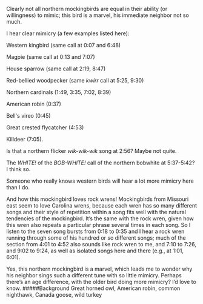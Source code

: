 Clearly not all northern mockingbirds are equal in their ability (or willingness) to mimic; this bird is a marvel, his immediate neighbor not so much. 

I hear clear mimicry (a few examples listed here):

Western kingbird (same call at 0:07 and 6:48)

Magpie (same call at 0:13 and 7:07)

House sparrow (same call at 2:19, 8:47)

Red-bellied woodpecker (same  _kwirr_ call at 5:25, 9:30)

Northern cardinals (1:49, 3:35, 7:02, 8:39)

American robin (0:37)

Bell's vireo (0:45)

Great crested flycatcher (4:53)

Killdeer (7:05). 

Is that a northern flicker _wik-wik-wik_ song at 2:56? 
Maybe not quite.

The _WHITE!_ of the _BOB-WHITE!_ call of the northern bobwhite at 5:37-5:42? I think so.

Someone who really knows western birds will hear a lot more mimicry here than I do.

And how this mockingbird loves rock wrens! Mockingbirds from Missouri east seem to love Carolina wrens, because each wren has so many different songs and their style of repetition within a song fits well with the natural tendencies of the mockingbird. It’s the same with the rock wren, given how this wren also repeats a particular phrase several times in each song. So I listen to the seven song bursts from 0:18 to 0:35 and I hear a rock wren running through some of his hundred or so different songs; much of the section from 4:01 to 4:52 also sounds like rock wren to me, and 7:10 to 7:26, and 9:02 to 9:24, as well as isolated songs here and there (e.g., at 1:01, 6:01).
 
Yes, this northern mockingbird is a marvel, which leads me to wonder why his neighbor sings such a different tune with so little mimicry. Perhaps there’s an age difference, with the older bird doing more mimicry? I’d love to know.
#####Background
Great horned owl, American robin, common nighthawk, Canada goose, wild turkey
